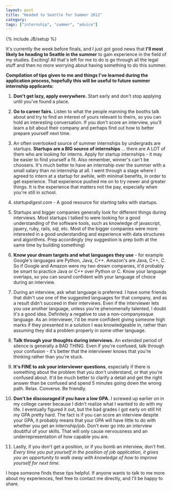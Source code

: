 ```yaml
---
layout: post
title: "Headed to Seattle for Summer 2012"
category: 
tags: ["internship", "summer", "advice"]
---
```

{% include JB/setup %}

It's currently the week before finals, and I just got good news that **I'll 
most likely be heading to Seattle in the summer** to gain experience in the 
field of my studies. Exciting! All that's left for me to do is go through
all the legal stuff and then no more worrying about having something to do this
summer.

**Compilation of tips given to me and things I've learned during the application process, hopefully this will
be useful to future summer internship applicants:**

1. **Don't get lazy, apply everywhere.** Start early and don't
stop applying until you've found a place.

2. **Go to career fairs.** Listen to what the people manning the booths talk
about and try to find an interest of yours relevant to theirs, so you can
hold an interesting conversation. If you don't score an interview, you'll learn a bit about their
company and perhaps find out how to better prepare yourself next time.


3. An often overlooked source of summer internships by undergrads are
startups. **Startups are a BIG source of internships** ... there are
A LOT of them who are looking for interns.
Apply for startup internships - it may be easier to find yourself
a fit. Also remember, winner's can't be choosers. It's much better
to have an internship over the summer with a small salary than no internship
at all. I went through a stage where I agreed to intern at a startup for
awhile, with minimal benefits, in order to get experience. That experience
pushed me on to try newer and greater things. It is the experience that matters
not the pay, especially when you're still in school.

4. *startupdigest.com* - A good resource for starting talks with startups.

5. Startups and bigger companies generally look for different things during
interviews. Most startups I talked to were looking for a good understanding
of the software tools, such as knowledge of javascript, jquery, ruby, rails,
sql, etc. Most of the bigger companies were more interested in a good
understanding and experience with data structures and algorithms. Prep
accordingly (my suggestion is prep both at the same time by building something)

6. **Know your dream targets and what languages they use** - for example Google's
languages are Python, Java, C++. Amazon's are Java, C++, C. So if Google
and Amazon were my two dream companies, it'd probably be smart to practice
Java or C++ over Python or C. Know your language overlaps, so you can sound
confident with your language of choice during an interview.

7. During an interview, ask what language is preferred. I have some friends
that didn't use one of the suggested languages for that company, and as a 
result didn't succeed in their interviews. Even if the interviewer lets you
use another language, unless you're phenomenally talented, I doubt it's
a good idea. Definitely a negative to use a non-companyesque language. As
an interviewer, I'd be more confident giving someone high marks if they
presented in a solution I was knowledgeable in, rather than assuming they
did a problem properly in some other language.

8. **Talk through your thoughts during interviews.** An extended period of
silence is generally a BAD THING. Even if you're confused, talk through
your confusion - it's better that the interviewer knows that you're thinking
rather than you're stuck.

9. **It's FINE to ask your interviewer questions**, especially if there is something
about the problem that you don't understand, or that you're confused about. It'd
be much better to clarify a detail and get the right answer than be confused and
spend 5 minutes going down the wrong path. Relax. Converse. Be friendly.

10. **Don't be discouraged if you have a low GPA.** I screwed up earlier on in my
college career because I didn't realize what
I wanted to do with my life. I eventually figured it out, but the bad
grades I got early on still hit my GPA pretty hard. The fact is if you
can score an interview despite your GPA, it probably means that your GPA will
have little to do with whether you get an internship/job. Don't ever go
into an interview doubtful of your skills. That will only cause nervousness
and an underrepresentation of how capable you are.

11. Lastly, if you don't get a position, or if you bomb an interview, don't fret.
*Every time you put yourself in the position of job application, it gives you
an opportunity to walk away with knowledge of how to improve yourself for
next time.*

I hope someone finds these tips helpful. If anyone wants to talk to me
more about my experiences, feel free to contact me directly, and I'll be
happy to share.

